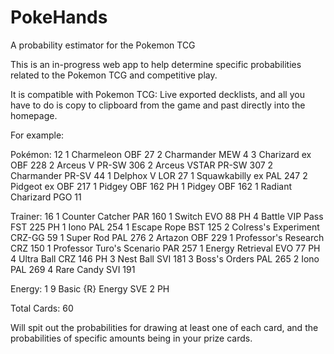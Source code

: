 # PokeHands
A probability estimator for the Pokemon TCG

This is an in-progress web app to help determine specific probabilities related to the Pokemon TCG and competitive play.

It is compatible with Pokemon TCG: Live exported decklists, and all you have to do is copy to clipboard from the game and past directly into the homepage.

For example:

Pokémon: 12
1 Charmeleon OBF 27
2 Charmander MEW 4
3 Charizard ex OBF 228
2 Arceus V PR-SW 306
2 Arceus VSTAR PR-SW 307
2 Charmander PR-SV 44
1 Delphox V LOR 27
1 Squawkabilly ex PAL 247
2 Pidgeot ex OBF 217
1 Pidgey OBF 162 PH
1 Pidgey OBF 162
1 Radiant Charizard PGO 11

Trainer: 16
1 Counter Catcher PAR 160
1 Switch EVO 88 PH
4 Battle VIP Pass FST 225 PH
1 Iono PAL 254
1 Escape Rope BST 125
2 Colress's Experiment CRZ-GG 59
1 Super Rod PAL 276
2 Artazon OBF 229
1 Professor's Research CRZ 150
1 Professor Turo's Scenario PAR 257
1 Energy Retrieval EVO 77 PH
4 Ultra Ball CRZ 146 PH
3 Nest Ball SVI 181
3 Boss's Orders PAL 265
2 Iono PAL 269
4 Rare Candy SVI 191

Energy: 1
9 Basic {R} Energy SVE 2 PH

Total Cards: 60


Will spit out the probabilities for drawing at least one of each card, and the probabilities of specific amounts being in your prize cards. 
